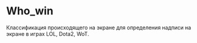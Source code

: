 # Who_win
Классификация происходящего на экране для определения надписи на экране в играх LOL, Dota2, WoT.
